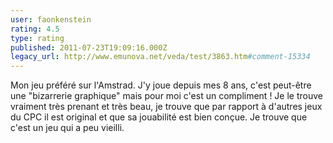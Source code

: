 ```yaml
---
user: faonkenstein
rating: 4.5
type: rating
published: 2011-07-23T19:09:16.000Z
legacy_url: http://www.emunova.net/veda/test/3863.htm#comment-15334
---
```

Mon jeu préféré sur l'Amstrad. J'y joue depuis mes 8 ans, c'est peut-être une "bizarrerie graphique" mais pour moi c'est un compliment ! Je le trouve vraiment très prenant et très beau, je trouve que par rapport à d'autres jeux du CPC il est original et que sa jouabilité est bien conçue. Je trouve que c'est un  jeu qui a peu vieilli.